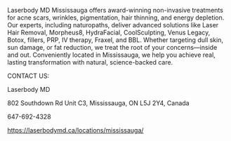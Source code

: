 Laserbody MD Mississauga offers award-winning non-invasive treatments for acne scars, wrinkles, pigmentation, hair thinning, and energy depletion. Our experts, including naturopaths, deliver advanced solutions like Laser Hair Removal, Morpheus8, HydraFacial, CoolSculpting, Venus Legacy, Botox, fillers, PRP, IV therapy, Fraxel, and BBL. Whether targeting dull skin, sun damage, or fat reduction, we treat the root of your concerns—inside and out. Conveniently located in Mississauga, we help you achieve real, lasting transformation with natural, science-backed care.

CONTACT US:

Laserbody MD

802 Southdown Rd Unit C3, Mississauga, ON L5J 2Y4, Canada

647-692-4328

https://laserbodymd.ca/locations/mississauga/
